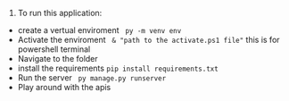 1. To run this application: 
* create a vertual enviroment ``` py -m venv env```
* Activate the enviroment ``` & "path to the activate.ps1 file"``` this is for powershell terminal 
* Navigate to the folder 
* install the requirements  ```pip install requirements.txt ```
* Run the server ``` py manage.py runserver```
* Play around with the apis
